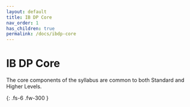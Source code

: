```yaml
---
layout: default
title: IB DP Core
nav_order: 1
has_children: true
permalink: /docs/ibdp-core
---
```


# IB DP Core

The core components of the syllabus are common to both Standard and Higher Levels.

{: .fs-6 .fw-300 }
